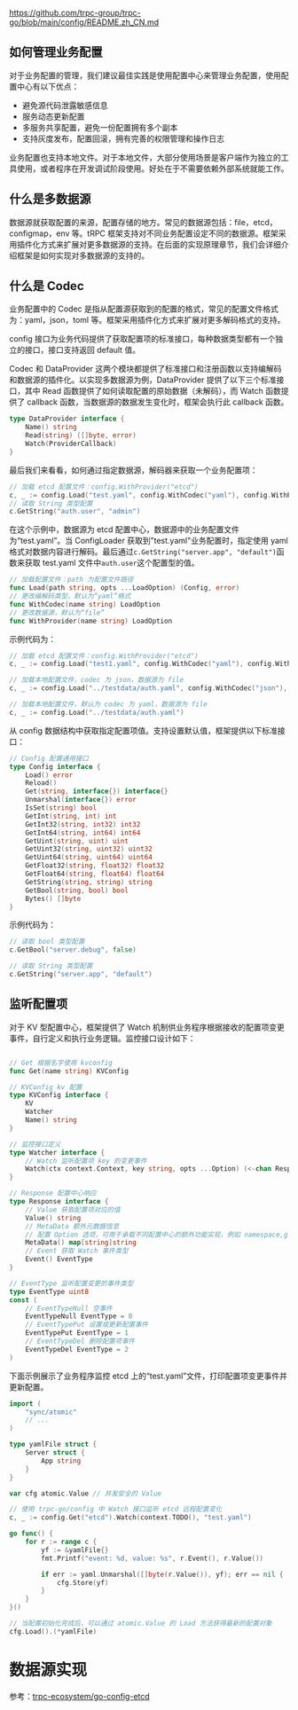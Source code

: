 https://github.com/trpc-group/trpc-go/blob/main/config/README.zh_CN.md

## 如何管理业务配置
对于业务配置的管理，我们建议最佳实践是使用配置中心来管理业务配置，使用配置中心有以下优点：
- 避免源代码泄露敏感信息
- 服务动态更新配置
- 多服务共享配置，避免一份配置拥有多个副本
- 支持灰度发布，配置回滚，拥有完善的权限管理和操作日志

业务配置也支持本地文件。对于本地文件，大部分使用场景是客户端作为独立的工具使用，或者程序在开发调试阶段使用。好处在于不需要依赖外部系统就能工作。

## 什么是多数据源
数据源就获取配置的来源，配置存储的地方。常见的数据源包括：file，etcd，configmap，env 等。tRPC 框架支持对不同业务配置设定不同的数据源。框架采用插件化方式来扩展对更多数据源的支持。在后面的实现原理章节，我们会详细介绍框架是如何实现对多数据源的支持的。

## 什么是 Codec
业务配置中的 Codec 是指从配置源获取到的配置的格式，常见的配置文件格式为：yaml，json，toml 等。框架采用插件化方式来扩展对更多解码格式的支持。

config 接口为业务代码提供了获取配置项的标准接口，每种数据类型都有一个独立的接口，接口支持返回 default 值。

Codec 和 DataProvider 这两个模块都提供了标准接口和注册函数以支持编解码和数据源的插件化。以实现多数据源为例，DataProvider 提供了以下三个标准接口，其中 Read 函数提供了如何读取配置的原始数据（未解码），而 Watch 函数提供了 callback 函数，当数据源的数据发生变化时，框架会执行此 callback 函数。
```go
type DataProvider interface {
    Name() string
    Read(string) ([]byte, error)
    Watch(ProviderCallback)
}
```

最后我们来看看，如何通过指定数据源，解码器来获取一个业务配置项：
```go
// 加载 etcd 配置文件：config.WithProvider("etcd")
c, _ := config.Load("test.yaml", config.WithCodec("yaml"), config.WithProvider("etcd"))
// 读取 String 类型配置
c.GetString("auth.user", "admin")
```
在这个示例中，数据源为 etcd 配置中心，数据源中的业务配置文件为“test.yaml”。当 ConfigLoader 获取到"test.yaml"业务配置时，指定使用 yaml 格式对数据内容进行解码。最后通过`c.GetString("server.app", "default")`函数来获取 test.yaml 文件中`auth.user`这个配置型的值。


```go
// 加载配置文件：path 为配置文件路径
func Load(path string, opts ...LoadOption) (Config, error)
// 更改编解码类型，默认为“yaml”格式
func WithCodec(name string) LoadOption
// 更改数据源，默认为“file”
func WithProvider(name string) LoadOption
```

示例代码为：
```go
// 加载 etcd 配置文件：config.WithProvider("etcd")
c, _ := config.Load("test1.yaml", config.WithCodec("yaml"), config.WithProvider("etcd"))

// 加载本地配置文件，codec 为 json，数据源为 file
c, _ := config.Load("../testdata/auth.yaml", config.WithCodec("json"), config.WithProvider("file"))

// 加载本地配置文件，默认为 codec 为 yaml，数据源为 file
c, _ := config.Load("../testdata/auth.yaml")
```


从 config 数据结构中获取指定配置项值。支持设置默认值，框架提供以下标准接口：
```go
// Config 配置通用接口
type Config interface {
    Load() error
    Reload()
    Get(string, interface{}) interface{}
    Unmarshal(interface{}) error
    IsSet(string) bool
    GetInt(string, int) int
    GetInt32(string, int32) int32
    GetInt64(string, int64) int64
    GetUint(string, uint) uint
    GetUint32(string, uint32) uint32
    GetUint64(string, uint64) uint64
    GetFloat32(string, float32) float32
    GetFloat64(string, float64) float64
    GetString(string, string) string
    GetBool(string, bool) bool
    Bytes() []byte
}
```

示例代码为：
```go
// 读取 bool 类型配置
c.GetBool("server.debug", false)

// 读取 String 类型配置
c.GetString("server.app", "default")
```

## 监听配置项
对于 KV 型配置中心，框架提供了 Watch 机制供业务程序根据接收的配置项变更事件，自行定义和执行业务逻辑。监控接口设计如下：
```go

// Get 根据名字使用 kvconfig
func Get(name string) KVConfig

// KVConfig kv 配置
type KVConfig interface {
    KV
    Watcher
    Name() string
}

// 监控接口定义
type Watcher interface {
    // Watch 监听配置项 key 的变更事件
    Watch(ctx context.Context, key string, opts ...Option) (<-chan Response, error)
}

// Response 配置中心响应
type Response interface {
    // Value 获取配置项对应的值
    Value() string
    // MetaData 额外元数据信息
    // 配置 Option 选项，可用于承载不同配置中心的额外功能实现，例如 namespace,group, 租约等概念
    MetaData() map[string]string
    // Event 获取 Watch 事件类型
    Event() EventType
}

// EventType 监听配置变更的事件类型
type EventType uint8
const (
    // EventTypeNull 空事件
    EventTypeNull EventType = 0
    // EventTypePut 设置或更新配置事件
    EventTypePut EventType = 1
    // EventTypeDel 删除配置项事件
    EventTypeDel EventType = 2
)
```

下面示例展示了业务程序监控 etcd 上的“test.yaml”文件，打印配置项变更事件并更新配置。
```go
import (
    "sync/atomic"
    // ...
)

type yamlFile struct {
    Server struct {
        App string
    }
}

var cfg atomic.Value // 并发安全的 Value

// 使用 trpc-go/config 中 Watch 接口监听 etcd 远程配置变化
c, _ := config.Get("etcd").Watch(context.TODO(), "test.yaml")

go func() {
    for r := range c {
        yf := &yamlFile{}
        fmt.Printf("event: %d, value: %s", r.Event(), r.Value())

        if err := yaml.Unmarshal([]byte(r.Value()), yf); err == nil {
            cfg.Store(yf)
        }
    }
}()

// 当配置初始化完成后，可以通过 atomic.Value 的 Load 方法获得最新的配置对象
cfg.Load().(*yamlFile)
```

# 数据源实现

参考：[trpc-ecosystem/go-config-etcd](https://github.com/trpc-ecosystem/go-config-etcd)
